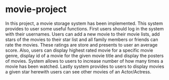 # movie-project
In this project, a movie storage system has been implemented. This system provides to user some useful functions. First users should log in the system with their usernames. Users can add a new movie to their movie lists, add stars of the movies to their star list and all family members or friends can rate the movies. These ratings are store and presents to user an average score. Also, users can display highest rated movie for a specific movie genre, display id of a movie for the given movie title and display the posters of movies. System allows to users to increase number of how many times a movie has been watched. Lastly system provides to users to display movies a given star herewith users can see other movies of an Actor/Actress.
